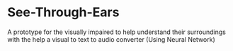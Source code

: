 # See-Through-Ears
A prototype for the visually impaired to help understand their surroundings with the help a visual to text to audio converter (Using Neural Network)
